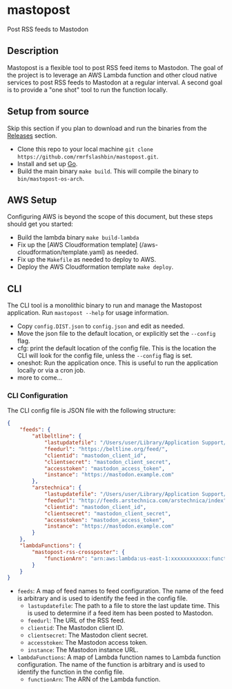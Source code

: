 # mastopost
Post RSS feeds to Mastodon

## Description
Mastopost is a flexible tool to post RSS feed items to Mastodon. The goal of the project is to leverage an AWS Lambda function and other cloud native services to post RSS feeds to Mastodon at a regular interval. A second goal is to provide a "one shot" tool to run the function locally.

## Setup from source
Skip this section if you plan to download and run the binaries from the [Releases](https://github.com/rmrfslashbin/mastopost/releases) section.
- Clone this repo to your local machine `git clone https://github.com/rmrfslashbin/mastopost.git`.
- Install and set up [Go](https://golang.org/doc/install).
- Build the main binary `make build`. This will compile the binary to `bin/mastopost-os-arch`.

## AWS Setup
Configuring AWS is beyond the scope of this document, but these steps should get you started:
- Build the lambda binary `make build-lambda`
- Fix up the [AWS Cloudformation template] (/aws-cloudformation/template.yaml) as needed.
- Fix up the `Makefile` as needed to deploy to AWS.
- Deploy the AWS Cloudformation template `make deploy`.

## CLI
The CLI tool is a monolithic binary to run and manage the Mastopost application. Run `mastopost --help` for usage information.
- Copy `config.DIST.json` to `config.json` and edit as needed.
- Move the json file to the default location, or explicitly set the `--config` flag.
- cfg: print the default location of the config file. This is the location the CLI will look for the config file, unless the `--config` flag is set.
- oneshot: Run the application once. This is useful to run the application locally or via a cron job.
- more to come...

### CLI Configuration
The CLI config file is JSON file with the following structure:

```json
{
    "feeds": {
        "atlbeltline": {
            "lastupdatefile": "/Users/user/Library/Application Support/mastopost/atlbeltline.gob",
            "feedurl": "https://beltline.org/feed/",
            "clientid": "mastodon_client_id",
            "clientsecret": "mastodon_client_secret",
            "accesstoken": "mastodon_access_token",
            "instance": "https://mastodon.example.com"
        },
        "arstechnica": {
            "lastupdatefile": "/Users/user/Library/Application Support/mastopost/arstechnica.gob",
            "feedurl": "http://feeds.arstechnica.com/arstechnica/index",
            "clientid": "mastodon_client_id",
            "clientsecret": "mastodon_client_secret",
            "accesstoken": "mastodon_access_token",
            "instance": "https://mastodon.example.com"
        }
    },
    "lambdaFunctions": {
        "mastopost-rss-crossposter": {
            "functionArn": "arn:aws:lambda:us-east-1:xxxxxxxxxxxx:function:mastopost-rss-crossposter"
        }
    }
}
```
- `feeds`: A map of feed names to feed configuration. The name of the feed is arbitrary and is used to identify the feed in the config file.
  - `lastupdatefile`: The path to a file to store the last update time. This is used to determine if a feed item has been posted to Mastodon.
  - `feedurl`: The URL of the RSS feed.
  - `clientid`: The Mastodon client ID.
  - `clientsecret`: The Mastodon client secret.
  - `accesstoken`: The Mastodon access token.
  - `instance`: The Mastodon instance URL.
- `lambdaFunctions`: A map of Lambda function names to Lambda function configuration. The name of the function is arbitrary and is used to identify the function in the config file.
  - `functionArn`: The ARN of the Lambda function.
